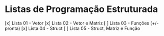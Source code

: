 # Listas de Programação Estruturada

[x] Lista 01 - Vetor
[x] Lista 02 - Vetor e Matriz
[ ] Lista 03 - Funções   (+/- pronta)
[x] Lista 04 - Struct
[ ] Lista 05 - Struct, Matriz e Função
